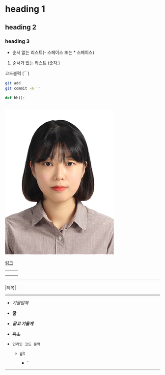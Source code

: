 # heading 1 #

## heading 2 ##

### heading 3 ###

- 순서 없는 리스트(-  스페이스 또는 * 스페이스)

1. 순서가 있는 리스트 (숫자.)

코드블럭 (```)

```bash
git add 
git commit -m ''
```

```python
def hh():
    
```

![증명사진](images/%EC%A6%9D%EB%AA%85%EC%82%AC%EC%A7%84.jpg)

[링크]()

|      |      |      |
| ---- | ---- | ---- |
|      |      |      |
|      |      |      |
|      |      |      |

---------------------------------------------------

|제목|

---------------------------------------------------



* *기울임체*

* **굵**

* ***굵고 기울게***

* ~~취소~~

* `인라인 코드 불럭 `

  * git

    * `

      

---

